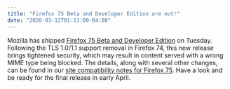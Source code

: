 ```yaml
---
title: "Firefox 75 Beta and Developer Edition are out!"
date: "2020-03-12T01:11:00-04:00"
---
```

Mozilla has shipped [Firefox 75 Beta and Developer Edition](https://www.mozilla.org/firefox/channel/desktop/) on Tuesday. Following the TLS 1.0/1.1 support removal in Firefox 74, this new release brings tightened security, which may result in content served with a wrong MIME type being blocked. The details, along with several other changes, can be found in our [site compatibility notes for Firefox 75](https://www.fxsitecompat.dev/en-CA/releases/75/). Have a look and be ready for the final release in early April.
